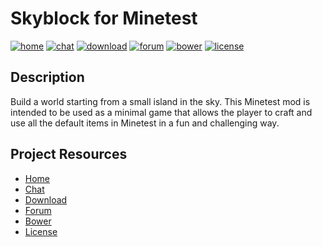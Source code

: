 # Skyblock for Minetest

[![home](https://img.shields.io/badge/skyblock-home-blue.svg?style=flat-square)](https://cornernote.github.io/minetest-skyblock/)
[![chat](https://img.shields.io/badge/gitter-join%20chat-blue.svg?style=flat-square)](https://gitter.im/cornernote/minetest-skyblock)
[![download](https://img.shields.io/github/tag/cornernote/minetest-skyblock.svg?style=flat-square&label=release)](https://github.com/cornernote/minetest-skyblock/releases)
[![forum](https://img.shields.io/badge/minetest-mod-green.svg?style=flat-square)](https://forum.minetest.net/viewtopic.php?id=2799)
[![bower](https://img.shields.io/badge/bower-mod-green.svg?style=flat-square)](https://minetest-bower.herokuapp.com/mods/skyblock)
[![license](https://img.shields.io/badge/license-GPL3-brightgreen.svg?style=flat-square)](https://github.com/cornernote/minetest-skyblock/blob/master/LICENSE.md)


## Description

Build a world starting from a small island in the sky. This Minetest mod is intended to be used as a minimal game that allows the player to craft and use all the default items in Minetest in a fun and challenging way.


## Project Resources

* [Home](https://cornernote.github.io/minetest-skyblock/)
* [Chat](https://gitter.im/cornernote/minetest-skyblock)
* [Download](https://github.com/cornernote/minetest-skyblock/releases)
* [Forum](https://forum.minetest.net/viewtopic.php?id=2799)
* [Bower](https://minetest-bower.herokuapp.com/mods/skyblock)
* [License](https://github.com/cornernote/minetest-skyblock/blob/master/LICENSE.md)
